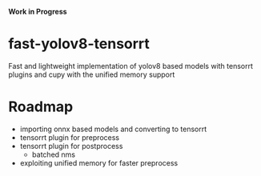 **Work in Progress**

# fast-yolov8-tensorrt
Fast and lightweight implementation of yolov8 based models with tensorrt plugins and cupy with the unified memory support

# Roadmap

- importing onnx based models and converting to tensorrt
- tensorrt plugin for preprocess
- tensorrt plugin for postprocess
  - batched nms
- exploiting unified memory for faster preprocess
